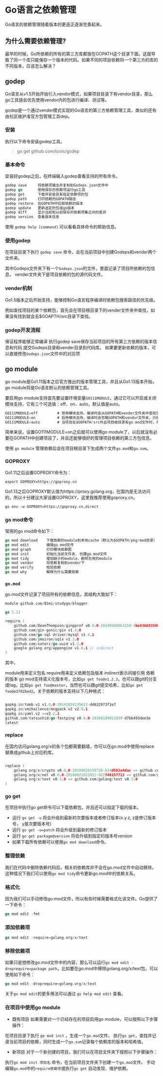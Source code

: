 # Go语言之依赖管理

Go语言的依赖管理随着版本的更迭正逐渐完善起来。

## 为什么需要依赖管理?

最早的时候，Go所依赖的所有的第三方库都放在GOPATH这个目录下面。这就导致了同一个库只能保存一个版本的代码。如果不同的项目依赖同一个第三方的库的不同版本，应该怎么解决？

## godep
Go语言从v1.5开始开始引入vendor模式，如果项目目录下有vendor目录，那么go工具链会优先使用vendor内的包进行编译、测试等。

godep是一个通过vender模式实现的Go语言的第三方依赖管理工具，类似的还有由社区维护准官方包管理工具dep。

### 安装
执行以下命令安装godep工具。

> go get github.com/tools/godep

### 基本命令
安装好godep之后，在终端输入godep查看支持的所有命令。

```go
godep save     将依赖项输出并复制到Godeps.json文件中
godep go       使用保存的依赖项运行go工具
godep get      下载并安装具有指定依赖项的包
godep path     打印依赖的GOPATH路径
godep restore  在GOPATH中拉取依赖的版本
godep update   更新选定的包或go版本
godep diff     显示当前和以前保存的依赖项集之间的差异
godep version  查看版本信息

```

使用 `godep help [command]` 可以看看具体命令的帮助信息。

### 使用godep
在项目目录下执行 `godep save` 命令，会在当前项目中创建Godeps和vender两个文件夹。

其中Godeps文件夹下有一个`Godeps.json`的文件，里面记录了项目所依赖的包信息。 vender文件夹下是项目依赖的包的源代码文件。

### vender机制
Go1.5版本之后开始支持，能够控制Go语言程序编译时依赖包搜索路径的优先级。

例如查找项目的某个依赖包，首先会在项目根目录下的vender文件夹中查找，如果没有找到就会去$GOAPTH/src目录下查找。

### godep开发流程
保证程序能够正常编译
执行godep save保存当前项目的所有第三方依赖的版本信息和代码
提交Godeps目录和vender目录到代码库。
如果要更新依赖的版本，可以直接修改`Godeps.json`文件中的对应项


## go module
go module是Go1.11版本之后官方推出的版本管理工具，并且从Go1.13版本开始，go module将是Go语言默认的依赖管理工具。

要启用go module支持首先要设置环境变量`GO111MODULE`，通过它可以开启或关闭模块支持，它有三个可选值：off、on、auto，默认值是auto。

```go
GO111MODULE=off         # 禁用模块支持，编译时会从GOPATH和vendor文件夹中查找包。
GO111MODULE=on          # 启用模块支持，编译时会忽略GOPATH和vendor文件夹，只根据 go.mod下载依赖。
GO111MODULE=auto        # 当项目在$GOPATH/src外且项目根目录有go.mod文件时，开启模块支持。
```

简单来说，设置GO111MODULE=on之后就可以使用go module了，以后就没有必要在GOPATH中创建项目了，并且还能够很好的管理项目依赖的第三方包信息。


使用 `go module` 管理依赖后会在项目根目录下生成两个文件`go.mod`和`go.sum`。

### GOPROXY
Go1.11之后设置GOPROXY命令为：
```shell
export GOPROXY=https://goproxy.cn
```

Go1.13之后GOPROXY默认值为https://proxy.golang.org，在国内是无法访问的，所以十分建议大家设置GOPROXY，这里我推荐使用goproxy.cn。
```shell
go env -w GOPROXY=https://goproxy.cn,direct
```

### go mod命令
常用的go mod命令如下：
```go
go mod download    下载依赖的module到本地cache（默认为$GOPATH/pkg/mod目录）
go mod edit        编辑go.mod文件
go mod graph       打印模块依赖图
go mod init        初始化当前文件夹, 创建go.mod文件
go mod tidy        增加缺少的module，删除无用的module
go mod vendor      将依赖复制到vendor下
go mod verify      校验依赖
go mod why         解释为什么需要依赖
```
### `go.mod`
go.mod文件记录了项目所有的依赖信息，其结构大致如下：

```go
module github.com/Q1mi/studygo/blogger

go 1.12

require (
	github.com/DeanThompson/ginpprof v0.0.0-20190408063150-3be636683586
	github.com/gin-gonic/gin v1.4.0
	github.com/go-sql-driver/mysql v1.4.1
	github.com/jmoiron/sqlx v1.2.0
	github.com/satori/go.uuid v1.2.0
	google.golang.org/appengine v1.6.1 // indirect
)
```

其中，

module用来定义包名
require用来定义依赖包及版本
indirect表示间接引用
依赖的版本
go mod支持语义化版本号，比如`go get foo@v1.2.3`，也可以跟git的分支或tag，比如`go get foo@master`，当然也可以跟git提交哈希，比如`go get foo@e3702bed2`。关于依赖的版本支持以下几种格式：

```go

gopkg.in/tomb.v1 v1.0.0-20141024135613-dd632973f1e7
gopkg.in/vmihailenco/msgpack.v2 v2.9.1
gopkg.in/yaml.v2 <=v2.2.1
github.com/tatsushid/go-fastping v0.0.0-20160109021039-d7bb493dee3e
latest

```

### replace
在国内访问golang.org/x的各个包都需要翻墙，你可以在go.mod中使用replace替换成github上对应的库。

```go

replace (
	golang.org/x/crypto v0.0.0-20180820150726-614d502a4dac => github.com/golang/crypto v0.0.0-20180820150726-614d502a4dac
	golang.org/x/net v0.0.0-20180821023952-922f4815f713 => github.com/golang/net v0.0.0-20180826012351-8a410e7b638d
	golang.org/x/text v0.3.0 => github.com/golang/text v0.3.0
)
```

### go get
在项目中执行go get命令可以下载依赖包，并且还可以指定下载的版本。

* 运行 `go get -u` 将会升级到最新的次要版本或者修订版本(x.y.z, z是修订版本号， y是次要版本号)
* 运行 `go get -u=patch` 将会升级到最新的修订版本
* 运行 `go get package@version` 将会升级到指定的版本号version
* 如果下载所有依赖可以使用`go mod download`命令。

### 整理依赖
我们在代码中删除依赖代码后，相关的依赖库并不会在go.mod文件中自动移除。这种情况下我们可以使用`go mod tidy`命令更新go.mod中的依赖关系。

### 格式化
因为我们可以手动修改go.mod文件，所以有些时候需要格式化该文件。Go提供了一下命令：
```go
go mod edit -fmt
```

### 添加依赖项
```go
go mod edit -require=golang.org/x/text
```

### 移除依赖项
如果只是想修改go.mod文件中的内容，那么可以运行`go mod edit -droprequire=package path`，比如要在go.mod中移除golang.org/x/text包，可以使用如下命令：
```go
go mod edit -droprequire=golang.org/x/text
```

关于`go mod edit`的更多用法可以通过 `go help mod edit` 查看。

### 在项目中使用go module
* 既有项目
如果需要对一个已经存在的项目启用go module，可以按照以下步骤操作：

在项目目录下执行 `go mod init` ，生成一个`go.mod`文件。
执行`go get`，查找并记录当前项目的依赖，同时生成一个`go.sum`记录每个依赖库的版本和哈希值。


* 新项目
对于一个新创建的项目，我们可以在项目文件夹下按照以下步骤操作：

执行`go mod init 项目名` 命令，在当前项目文件夹下创建一个`go.mod`文件。
手动编辑`go.mod`中的`require依赖项`或执行`go get` 自动发现、维护依赖。
